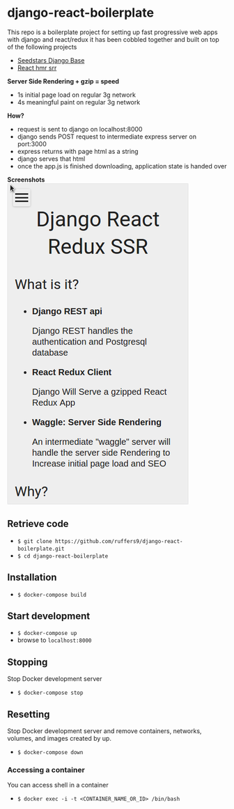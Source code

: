 # django-react-boilerplate

This repo is a boilerplate project for setting up fast progressive web apps with django and react/redux
it has been cobbled together and built on top of the following projects
* [Seedstars Django Base](https://github.com/Seedstars/django-react-redux-base)
* [React hmr srr](https://github.com/Alex-ray/v2-universal-js-hmr-ssr-react-redux)

**Server Side Rendering + gzip = speed**
* 1s initial page load on regular 3g network
* 4s meaningful paint on regular 3g network

**How?**
* request is sent to django on localhost:8000
* django sends POST request to intermediate express server on port:3000
* express returns with page html as a string
* django serves that html
* once the app.js is finished downloading, application state is handed over

**Screenshots**
![Home](/screenshots/home.png)


## Retrieve code

* `$ git clone https://github.com/ruffers9/django-react-boilerplate.git`
* `$ cd django-react-boilerplate`

## Installation

* `$ docker-compose build`

## Start development

* `$ docker-compose up`
* browse to `localhost:8000`

## Stopping

Stop Docker development server

* `$ docker-compose stop`

## Resetting

Stop Docker development server and remove containers, networks, volumes, and images created by up.

* `$ docker-compose down`

### Accessing a container

You can access shell in a container

* `$ docker exec -i -t <CONTAINER_NAME_OR_ID> /bin/bash`
